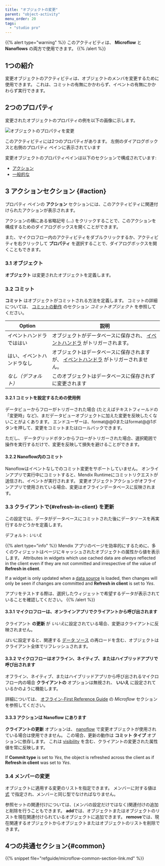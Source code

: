 ```yaml
---
title: "オブジェクトの変更"
parent: "object-activity"
menu_order: 20
tags:
  - "studio pro"
---
```


{{% alert type="warning" %}}
このアクティビティは、 **Microflow** と **Nanoflows** の両方で使用できます。
{{% /alert %}}

## 1つの紹介

変更オブジェクトのアクティビティは、オブジェクトのメンバを変更するために使用できます。 これは、コミットの有無にかかわらず、イベントの有無にかかわらず実行できます。

## 2つのプロパティ

変更されたオブジェクトのプロパティの例を以下の画像に示します。

![オブジェクトのプロパティを変更](attachments/object-activities/change-properties.png)

このアクティビティには2つのプロパティがあります。 左側のダイアログボックスと右側のプロパティ ペインに表示されています

変更オブジェクトのプロパティペインは以下のセクションで構成されています:

* [アクション](#action)
* [一般的な](#common)

## 3 アクションセクション {#action}

プロパティ ペインの **アクション** セクションには、このアクティビティに関連付けられたアクションが表示されます。

アクションの横にある省略記号 (**…**) をクリックすることで、このアクションを構成するためのダイアログボックスを開くことができます。

また、マイクロフロー内のアクティビティをダブルクリックするか、アクティビティを右クリックして **プロパティ** を選択することで、ダイアログボックスを開くこともできます。

### 3.1 オブジェクト

**オブジェクト** は変更されたオブジェクトを定義します。

### 3.2 コミット

**コミット** はオブジェクトがコミットされる方法を定義します。 コミットの詳細については、 [コミットの動作](committing-objects#how-commits-work) のセクション *コミットオブジェクト* を参照してください。

| Option        | 説明                                                            |
| ------------- | ------------------------------------------------------------- |
| イベントハンドラでははい  | オブジェクトがデータベースに保存され、 [イベントハンドラ](event-handlers) がトリガーされます。     |
| はい、イベントハンドラなし | オブジェクトはデータベースに保存されますが、 [イベントハンドラ](event-handlers) がトリガーされません。 |
| *なし（デフォルト）*   | このオブジェクトはデータベースに保存されずに変更されます                                  |

#### 3.2.1 コミットを設定するための使用例

データビューからフローがトリガーされた場合 (たとえばテキストフィールドの「変更時」など)、まだデータビューオブジェクトに加えた変更を反映したくないことがよくあります。 エンドユーザーは、format@@0またはformat@@1ボタンを押して、変更をコミットまたはロールバックできます。

ただし、 データグリッドボタンからフローがトリガーされた場合、選択範囲で操作を実行するだけで、変更を反映して損失を避けることができます。

#### 3.2.2 Nanoflow内のコミット

Nanoflowはイベントなしでのコミット変更をサポートしていません。 オンラインアプリで実行中にコミットすると、Mendix Runtimeにコミットリクエストが送信され、イベントが実行されます。 変更オブジェクトアクションがオフラインアプリで使用されている場合、変更はオフラインデータベースに反映されます。

### 3.3 クライアントで{#refresh-in-client} を更新

この設定では、データがデータベースにコミットされた後にデータソースを再実行するかどうかを定義します。

デフォルト: *いいえ*

{{% alert type="info" %}}
Mendix アプリのページを効率的にするために、多くのウィジェットはページにキャッシュされたオブジェクトの属性から値を表示します。 Attributes in widgets which use cached data are *always* reflected in the client even if they are not committed and irrespective of the value of **Refresh in client**.

If a widget is only updated when a [data source](data-sources) is loaded, then changes will only be seen if changes are committed and **Refresh in client** is set to *Yes*.

アプリをテストする際は、選択したウィジェットで希望するデータが表示されていることを確認してください。
{{% /alert %}}

#### 3.3.1 マイクロフローは、オンラインアプリでクライアントから呼び出されます

クライアント **の更新** が *いいえ*に設定されている場合、変更はクライアントに反映されません。

*はい*に設定すると、関連する [データ ソース](data-sources) の再ロードを含む、オブジェクトはクライアント全体でリフレッシュされます。

#### 3.3.2 マイクロフローはオフライン、ネイティブ、またはハイブリッドアプリで呼び出されます

オフライン、ネイティブ、またはハイブリッドアプリから呼び出されるマイクロフロー内の場合 **クライアントの** オプションは無視され、 **いいえ** に設定されているかのように機能します。

詳細については、 [オフライン-First Reference Guide](offline-first#microflows) の *Microflow* セクションを参照してください。

#### 3.3.3 アクションは Nanoflow にあります

**クライアントの更新** オプションは、 [nanoflow](nanoflows) で変更オブジェクトが使用されている場合は使用できません。 この場合、更新の動作は **コミット タイプ** オプションに依存します。 これは [visibility](common-widget-properties#visibility-properties) を含む、クライアントの変更された属性値を常に反映します。

If **Commit type** is set to *Yes*, the object is refreshed across the client as if **Refresh in client** was set to *Yes*.

### 3.4 メンバーの変更

オブジェクトに適用する変更のリストを指定できます。 メンバーに対する値は [式](expressions) で指定され、メンバーと同じ型でなければなりません。

参照セットの関連付けについては、(メンバの設定だけではなく)関連付けの追加と削除を行うこともできます。 **add**では、オブジェクトまたはオブジェクトのリストを現在関連付けられているオブジェクトに追加できます。 **remove**では、現在関連するオブジェクトからオブジェクトまたはオブジェクトのリストを削除できます。

## 4つの共通セクション{#common}

{{% snippet file="refguide/microflow-common-section-link.md" %}}
